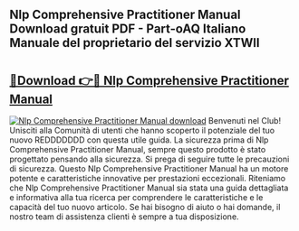 ## Nlp Comprehensive Practitioner Manual Download gratuit PDF - Part-oAQ Italiano Manuale del proprietario del servizio XTWlI

# <h2><a href="http://dfecp4.blite.top/?on=Nlp+Comprehensive+Practitioner+Manual">🔗Download 👉🔴 Nlp Comprehensive Practitioner Manual</a></h2>

[![Nlp Comprehensive Practitioner Manual download](https://i.imgur.com/lujVjoI.png)](http://dfecp4.blite.top/?on=Nlp+Comprehensive+Practitioner+Manual)
Benvenuti nel Club! Unisciti alla Comunità di utenti che hanno scoperto il potenziale del tuo nuovo REDDDDDDD con questa utile guida. La sicurezza prima di Nlp Comprehensive Practitioner Manual, sempre questo prodotto è stato progettato pensando alla sicurezza. Si prega di seguire tutte le precauzioni di sicurezza. Questo Nlp Comprehensive Practitioner Manual ha un motore potente e caratteristiche innovative per prestazioni eccezionali. Riteniamo che Nlp Comprehensive Practitioner Manual sia stata una guida dettagliata e informativa alla tua ricerca per comprendere le caratteristiche e le capacità del tuo nuovo articolo. Se hai bisogno di aiuto o hai domande, il nostro team di assistenza clienti è sempre a tua disposizione.
